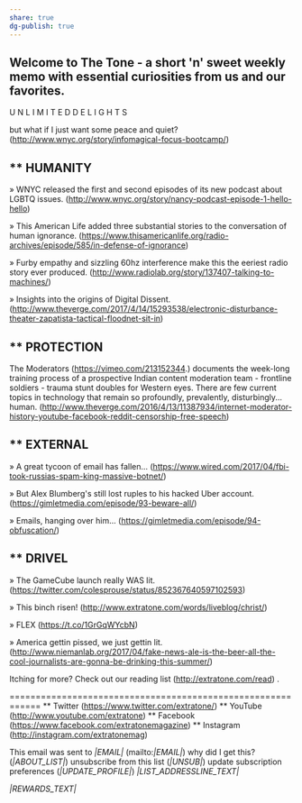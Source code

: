 ```yaml
---
share: true
dg-publish: true
---
```

Welcome to The Tone - a short 'n' sweet weekly memo with essential curiosities from us and our favorites.
------------------------------------------------------------
U N L I M I T E D
D E L I G H T S

but what if I just want some peace and quiet? (http://www.wnyc.org/story/infomagical-focus-bootcamp/)


** HUMANITY
------------------------------------------------------------
» WNYC released the first and second episodes of its new podcast about LGBTQ issues. (http://www.wnyc.org/story/nancy-podcast-episode-1-hello-hello)

» This American Life added three substantial stories to the conversation of human ignorance. (https://www.thisamericanlife.org/radio-archives/episode/585/in-defense-of-ignorance)

» Furby empathy and sizzling 60hz interference make this the eeriest radio story ever produced. (http://www.radiolab.org/story/137407-talking-to-machines/)

» Insights into the origins of Digital Dissent. (http://www.theverge.com/2017/4/14/15293538/electronic-disturbance-theater-zapatista-tactical-floodnet-sit-in)


** PROTECTION
------------------------------------------------------------
The Moderators (https://vimeo.com/213152344.) documents the week-long training process of a prospective Indian content moderation team - frontline soldiers - trauma stunt doubles for Western eyes. There are few current topics in technology that remain so profoundly, prevalently, disturbingly... human. (http://www.theverge.com/2016/4/13/11387934/internet-moderator-history-youtube-facebook-reddit-censorship-free-speech)


** EXTERNAL
------------------------------------------------------------
» A great tycoon of email has fallen... (https://www.wired.com/2017/04/fbi-took-russias-spam-king-massive-botnet/)

» But Alex Blumberg's still lost ruples to his hacked Uber account. (https://gimletmedia.com/episode/93-beware-all/)

» Emails, hanging over him... (https://gimletmedia.com/episode/94-obfuscation/)


** DRIVEL
------------------------------------------------------------
» The GameCube launch really WAS lit. (https://twitter.com/colesprouse/status/852367640597102593)

» This binch risen! (http://www.extratone.com/words/liveblog/christ/)

» FLEX (https://t.co/1GrGqWYcbN)

» America gettin pissed, we just gettin lit. (http://www.niemanlab.org/2017/04/fake-news-ale-is-the-beer-all-the-cool-journalists-are-gonna-be-drinking-this-summer/)

Itching for more?
Check out our reading list (http://extratone.com/read) .

============================================================
** Twitter (https://www.twitter.com/extratone/)
** YouTube (http://www.youtube.com/extratone)
** Facebook (https://www.facebook.com/extratonemagazine)
** Instagram (http://instagram.com/extratonemag)

This email was sent to *|EMAIL|* (mailto:*|EMAIL|*)
why did I get this? (*|ABOUT_LIST|*)     unsubscribe from this list (*|UNSUB|*)     update subscription preferences (*|UPDATE_PROFILE|*)
*|LIST_ADDRESSLINE_TEXT|*

*|REWARDS_TEXT|*